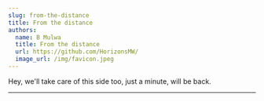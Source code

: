 ```yaml
---
slug: from-the-distance
title: From the distance
authors:
  name: B Mulwa
  title: From the distance
  url: https://github.com/HorizonsMW/
  image_url: /img/favicon.jpeg
---
```


Hey, we'll take care of this side too, just a minute, will be back.
***
